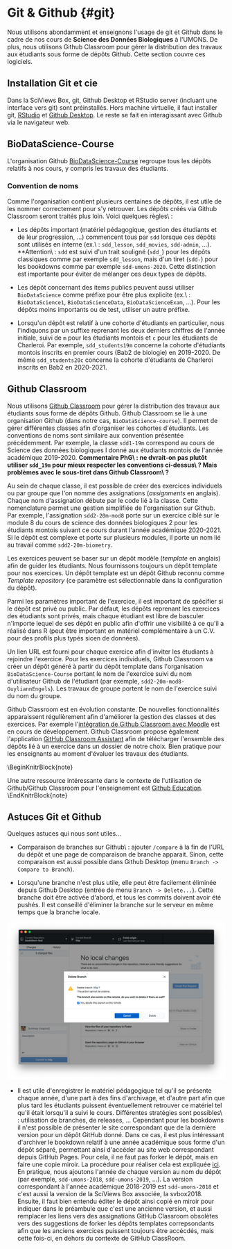 # Git & Github {#git}



Nous utilisons abondamment et enseignons l'usage de git et Github dans le cadre de nos cours de **Science des Données Biologiques** à l'UMONS. De plus, nous utilisons Github Classroom pour gérer la distribution des travaux aux étudiants sous forme de dépôts Github. Cette section couvre ces logiciels.

## Installation Git et cie

Dans la SciViews Box, git, Github Desktop et RStudio server (incluant une interface vers git) sont préinstallés. Hors machine virtuelle, il faut installer git, [RStudio](https://rstudio.com/products/rstudio/download/#download) et [Github Desktop](https://desktop.github.com/). Le reste se fait en interagissant avec Github via le navigateur web.

## BioDataScience-Course

L'organisation Github [BioDataScience-Course](https://github.com/BioDataScience-Course) regroupe tous les dépôts relatifs à nos cours, y compris les travaux des étudiants.

### Convention de noms

Comme l'organisation contient plusieurs centaines de dépôts, il est utile de les nommer correctement pour s'y retrouver. Les dépôts créés via Github Classroom seront traités plus loin. Voici quelques règles\ :

- Les dépôts important (matériel pédagogique, gestion des étudiants et de leur progression, ...) commencent tous par `sdd` lorsque ces dépôts sont utilisés en interne (ex.\ : `sdd_lesson`, `sdd_movies`, `sdd-admin`, ...). **Attention\ : `sdd` est suivi d'un trait souligné (`sdd_`) pour les dépôts classiques comme par exemple `sdd_lesson`, mais d'un tiret (`sdd-`) pour les bookdowns comme par exemple `sdd-umons-2020`. Cette distinction est importante pour éviter de mélanger ces deux types de dépôts.

- Les dépôt concernant des items publics peuvent aussi utiliser `BioDataScience` comme préfixe pour être plus explicite (ex.\ : `BioDataScience1`, `BioDataScienceData`, `BioDataScienceExam`, ...). Pour les dépôts moins importants ou de test, utiliser un autre préfixe.

- Lorsqu'un dépôt est relatif à une cohorte d'étudiants en particulier, nous l'indiquons par un suffixe reprenant les deux derniers chiffres de l'année initiale, suivi de `m` pour les étudiants montois et `c` pour les étudiants de Charleroi. Par exemple, `sdd_students19m` concerne la cohorte d'étudiants montois inscrits en premier cours (Bab2 de biologie) en 2019-2020. De même `sdd_students20c` concerne la cohorte d'étudiants de Charleroi inscrits en Bab2 en 2020-2021.


## Github Classroom

Nous utilisons [Github Classroom](https://classroom.github.com/classrooms) pour gérer la distribution des travaux aux étudiants sous forme de dépôts Github. Github Classroom se lie à une organisation Github (dans notre cas, `BioDataScience-course`). Il permet de gérer différentes classes afin d'organiser les cohortes d'étudiants. Les conventions de noms sont similaire aux convention présentée précédemment. Par exemple, la classe `sdd1-19m` correspond au cours de Science des données biologiques I donné aux étudiants montois de l'année académique 2019-2020. **Commentaire PhG\ : ne dvrait-on pas plutôt utiliser `sdd_19m` pour mieux respecter les conventions ci-dessus\ ? Mais problèmes avec le sous-tiret dans Github Classroom\ ?**

Au sein de chaque classe, il est possible de créer des exercices individuels ou par groupe que l'on nomme des assignations (*assignments* en anglais). Chaque nom d'assignation débute par le code lié à la classe. Cette nomenclature permet une gestion simplifiée de l'organisation sur Github. Par exemple, l'assignation `sdd2-20m-mod8` porte sur un exercice ciblé sur le module 8 du cours de science des données biologiques 2 pour les étudiants montois suivant ce cours durant l'année académique 2020-2021. Si le dépôt est complexe et porte sur plusieurs modules, il porte un nom lié au travail comme `sdd2-20m-biometry`. 

Les exercices peuvent se baser sur un dépôt modèle (*template* en anglais) afin de guider les étudiants. Nous fournissons toujours un dépôt template pour nos exercices. Un dépôt template est un dépôt Github reconnu comme *Template repository* (ce paramètre est sélectionnable dans la configuration du dépôt). 

Parmi les paramètres important de l'exercice, il est important de spécifier si le dépôt est privé ou public. Par défaut, les dépôts reprenant les exercices des étudiants sont privés, mais chaque étudiant est libre de basculer n'importe lequel de ses dépôt en public afin d'offrir une visibilité à ce qu'il a réalisé dans R (peut être important en matériel complémentaire à un C.V. pour des profils plus typés sicen de données).

Un lien URL est fourni pour chaque exercice afin d'inviter les étudiants à rejoindre l'exercice. Pour les exercices individuels, Github Classroom va créer un dépôt généré à partir du dépôt template dans l'organisation `BioDataScience-Course` portant le nom de l'exercice suivi du nom d'utilisateur Github de l'étudiant (par exemple, `sdd2-20m-mod8-GuyliannEngels`). Les travaux de groupe portent le nom de l'exercice suivi du nom du groupe.


Github Classroom est en évolution constante. De nouvelles fonctionnalités apparaissent régulièrement afin d'améliorer la gestion des classes et des exercices. Par exemple l'[intégration de Github Classroom avec Moodle](https://classroom.github.com/help/setup-moodle) est en cours de développement. Github Classroom propose également l'application [GitHub Classroom Assistant](https://classroom.github.com/assistant) afin de télécharger l'ensemble des dépôts lié à un exercice dans un dossier de notre choix. Bien pratique pour les enseignants au moment d'évaluer les travaux des étudiants.

\BeginKnitrBlock{note}<div class="note">Une autre ressource intéressante dans le contexte de l'utilisation de Github/Github Classroom pour l'enseignement est [Github Education](https://education.github.com).</div>\EndKnitrBlock{note}

## Astuces Git et Github

Quelques astuces qui nous sont utiles...

- Comparaison de branches sur Github\ : ajouter `/compare` à la fin de l'URL du dépôt et une page de comparaison de branche apparait. Sinon, cette comparaison est aussi possible dans Github Desktop (menu `Branch -> Compare to Branch`).

- Lorsqu'une branche n'est plus utile, elle peut être facilement éliminée depuis Github Desktop (entrée de menu `Branch -> Delete...`). Cette branche doit être activée d'abord, et tous les commits doivent avoir été pushés. Il est conseillé d'éliminer la branche sur le serveur en même temps que la branche locale.

![La boite de dialogue d'élimination d'une branche dans Github Desktop.](images/git/git-delete-branch.png)

- Il est utile d'enregistrer le matériel pédagogique tel qu'il se présente chaque année, d'une part à des fins d'archivage, et d'autre part afin que plus tard les étudiants puissent éventuellement retrouver ce matériel tel qu'il était lorsqu'il a suivi le cours. Différentes stratégies sont possibles\ : utilisation de branches, de releases, ... Cependant pour les bookdowns il n'est possible de présenter le site correspondant que de la dernière version pour un dépôt GitHub donné. Dans ce cas, il est plus intéressant d'archiver le bookdown relatif à une année académique sous forme d'un dépôt séparé, permettant ainsi d'accéder au site web correspondant depuis GitHub Pages. Pour cela, il ne faut pas forker le dépôt, mais en faire une copie miroir. La procédure pour réaliser cela est expliquée [ici](https://docs.github.com/en/github/creating-cloning-and-archiving-repositories/duplicating-a-repository). En pratique, nous ajoutons l'année de chaque version au nom du dépôt (par exemple, `sdd-umons-2018`, `sdd-umons-2019`, ...). La version correspondant à l'année académique 2018-2019 est `sdd-umons-2018` et c'est aussi la version de la SciViews Box associée, la svbox2018. Ensuite, il faut bien entendu éditer le dépôt ainsi copié en miroir pour indiquer dans le préambule que c'est une ancienne version, et aussi remplacer les liens vers des assignations GitHub Classroom obsolètes vers des suggestions de forker les dépôts templates correpsondants afin que les anciens exercices puissent toujours être accécdés, mais cette fois-ci, en dehors du contexte de GitHub ClassRoom.
